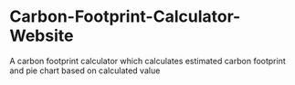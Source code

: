 # Carbon-Footprint-Calculator-Website
A carbon footprint calculator which calculates estimated carbon footprint and pie chart based on calculated value 
